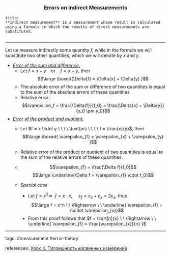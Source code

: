 ### <center>Errors on Indirect Measurements</center>

```ad-definition
title:
**Indirect measurement** is a measurement whose result is calculated using a formula in which the results of direct measurements are substituted.
```

<center><img src="http://urlr.me/kDpFP" alt="" /></center>

___

Let us measure indirectly some quantity $f$, while in the formula we will substitute two other quantities, which we will denote by $x$ and $y$.

- *<u>Error of the sum and difference.</u>* 
	-	Let $f = x + y \ \ \ \ \text{or} \ \ \ \ f = x - y$,  then $$\large \boxed{\Delta{f} = \Delta{x} + \Delta{y} }$$
	- The absolute error of the sum or difference of two quantities is equal to  the sum of the absolute errors of these quantities.
	- Relative error:$$\varepsilon_f = \frac{\Delta{f}}{f_0}  = \frac{\Delta{x} + \Delta{y}}{x_0 \pm y_0}$$
- *<u>Error of the product and quotient.</u>*
	- Let $f = x \cdot y \ \ \ \ \text{or} \ \ \ \  f = \frac{x}{y}$,  then $$\large \boxed{ \varepsilon_{f} = \varepsilon_{x} + \varepsilon_{y} }$$
	
	- Relative error of the product or quotient of two quantities is equal to the sum of the relative errors of these quantities.
	- $$\varepsilon_{f} = \frac{\Delta f}{f_0}$$ $$\large \underline{\Delta f = \varepsilon_{f} \cdot f_0}$$
	- *Special case*
		- Let $f = x^2 \Rightarrow  \ \ f = x \cdot x, \ \ \ \ \ \varepsilon_{f} = \varepsilon_{x} + \varepsilon_{x} = 2\varepsilon_{x}$,  thus $$\large f = x^n \ \ \Rightarrow \ \ \underline{ \varepsilon_{f} = n\cdot \varepsilon_{x}}$$
		- From this proof follows that $f = \sqrt[n]{x} \ \ \Rightarrow \ \ \underline{ \varepsilon_{f} = \frac{\varepsilon_{x}}{n} }$



___

tags: #measurement #error-theory 


references: [Урок 4. Погрешность косвенных измерений](https://www.youtube.com/watch?v=n8IgntrRc2s&list=PL1Us50cZo25n0s1gsVxipdJkc6EQoptM5&index=4)